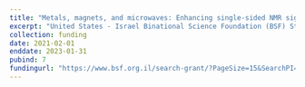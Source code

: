 ```yaml
---
title: "Metals, magnets, and microwaves: Enhancing single-sided NMR signals in materials with DNP"
excerpt: "United States - Israel Binational Science Foundation (BSF) Startup Grant. Cooperative project between [Prof. Daphna Shimon, The Hebrew University of Jerusalem (Jerusalem, Israel),](https://shimongroup.huji.ac.il/dr-daphna-shimon) and William & Mary."
collection: funding
date: 2021-02-01
enddate: 2023-01-31
pubind: 7
fundingurl: "https://www.bsf.org.il/search-grant/?PageSize=15&SearchPI=meldrum&SearchInstitution="
---
```

